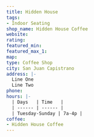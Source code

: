 ```yaml
---
title: Hidden House
tags:
- Indoor Seating
shop_name: Hidden House Coffee
website: 
rating: 
featured_min: 
featured_max_1: 
map: 
type: Coffee Shop
city: San Juan Capistrano
address: |-
  Line One
  Line Two
phone: 
hours: |-
  | Days   | Time   |
  | ------ | ------ |
  | Tuesday-Sunday | 7a-4p |
coffee:
- Hidden House Coffee
---
```



